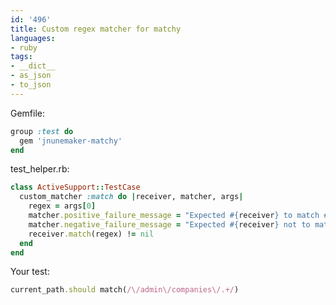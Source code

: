 ```yaml
---
id: '496'
title: Custom regex matcher for matchy
languages:
- ruby
tags:
- __dict__
- as_json
- to_json
---
```

Gemfile:


```ruby
group :test do  
  gem 'jnunemaker-matchy'
end
```
    

test\_helper.rb:


```ruby
class ActiveSupport::TestCase
  custom_matcher :match do |receiver, matcher, args|
    regex = args[0]
    matcher.positive_failure_message = "Expected #{receiver} to match #{regex}"
    matcher.negative_failure_message = "Expected #{receiver} not to match #{regex}"
    receiver.match(regex) != nil
  end
end
```
    

Your test:


```ruby
current_path.should match(/\/admin\/companies\/.+/)
```
    

